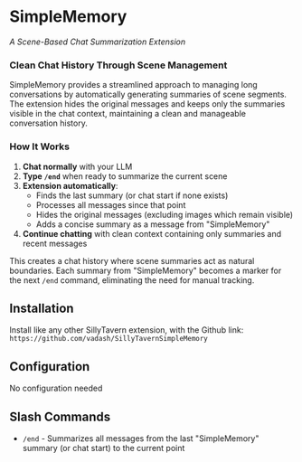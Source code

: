 # SimpleMemory
*A Scene-Based Chat Summarization Extension*

### Clean Chat History Through Scene Management

SimpleMemory provides a streamlined approach to managing long conversations by automatically generating summaries of scene segments. The extension hides the original messages and keeps only the summaries visible in the chat context, maintaining a clean and manageable conversation history.

### How It Works

1. **Chat normally** with your LLM
2. **Type `/end`** when ready to summarize the current scene
3. **Extension automatically**:
   - Finds the last summary (or chat start if none exists)
   - Processes all messages since that point
   - Hides the original messages (excluding images which remain visible)
   - Adds a concise summary as a message from "SimpleMemory"
4. **Continue chatting** with clean context containing only summaries and recent messages

This creates a chat history where scene summaries act as natural boundaries. Each summary from "SimpleMemory" becomes a marker for the next `/end` command, eliminating the need for manual tracking.

## Installation

Install like any other SillyTavern extension, with the Github link: `https://github.com/vadash/SillyTavernSimpleMemory`

## Configuration

No configuration needed

## Slash Commands

- `/end` - Summarizes all messages from the last "SimpleMemory" summary (or chat start) to the current point
